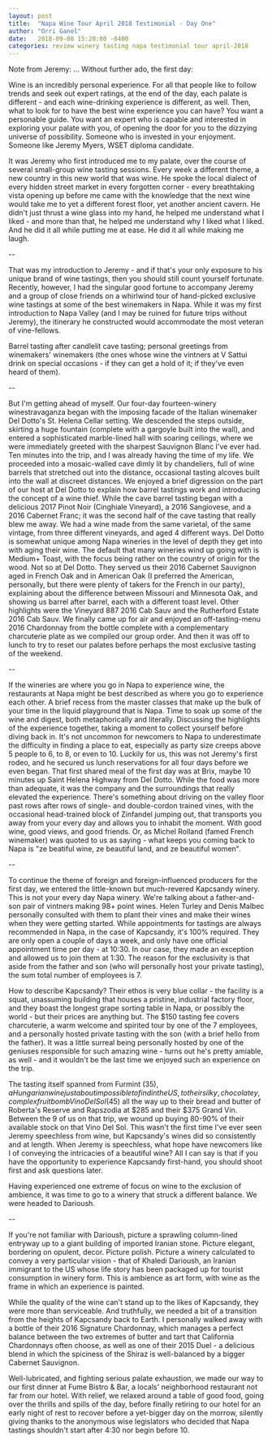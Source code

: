 ```yaml
---
layout: post
title:  "Napa Wine Tour April 2018 Testimonial - Day One"
author: "Orri Ganel"
date:   2018-09-08 15:20:00 -0400
categories: review winery tasting napa testimonial tour april-2018
---
```

Note from Jeremy: <INSERT TEXT HERE>... Without further ado, the first day:

Wine is an incredibly personal experience.  For all that people like to follow trends and seek out expert ratings, at the end of the day, each palate is different - and each wine-drinking experience is different, as well.  Then, what to look for to have the best wine experience you can have?  You want a personable guide.  You want an expert who is capable and interested in exploring your palate with you, of opening the door for you to the dizzying universe of possibility.  Someone who is invested in your enjoyment.  Someone like Jeremy Myers, WSET diploma candidate.

It was Jeremy who first introduced me to my palate, over the course of several small-group wine tasting sessions.  Every week a different theme, a new country in this new world that was wine.  He spoke the local dialect of every hidden street market in every forgotten corner - every breathtaking vista opening up before me came with the knowledge that the next wine would take me to yet a different forest floor, yet another ancient cavern.  He didn't just thrust a wine glass into my hand, he helped me understand what I liked - and more than that, he helped me understand why I liked what I liked.  And he did it all while putting me at ease.  He did it all while making me laugh.

--

That was my introduction to Jeremy - and if that's your only exposure to his unique brand of wine tastings, then you should still count yourself fortunate.  Recently, however, I had the singular good fortune to accompany Jeremy and a group of close friends on a whirlwind tour of hand-picked exclusive wine tastings at some of the best winemakers in Napa.  While it was my first introduction to Napa Valley (and I may be ruined for future trips without Jeremy), the itinerary he constructed would accommodate the most veteran of vine-fellows.

Barrel tasting after candlelit cave tasting; personal greetings from winemakers' winemakers (the ones whose wine the vintners at V Sattui drink on special occasions - if they can get a hold of it; if they've even heard of them).

--

But I'm getting ahead of myself.  Our four-day fourteen-winery winestravaganza began with the imposing facade of the Italian winemaker Del Dotto's St. Helena Cellar setting.  We descended the steps outside, skirting a huge fountain (complete with a gargoyle built into the wall), and entered a sophisticated marble-lined hall with soaring ceilings, where we were immediately greeted with the sharpest Sauvignon Blanc I've ever had.  Ten minutes into the trip, and I was already having the time of my life.  We proceeded into a mosaic-walled cave dimly lit by chandeliers, full of wine barrels that stretched out into the distance, occasional tasting alcoves built into the wall at discreet distances.  We enjoyed a brief digression on the part of our host at Del Dotto to explain how barrel tastings work and introducing the concept of a wine thief.  While the cave barrel tasting began with a delicious 2017 Pinot Noir (Cinghiale Vineyard), a 2016 Sangiovese, and a 2016 Cabernet Franc; it was the second half of the cave tasting that really blew me away.  We had a wine made from the same varietal, of the same vintage, from three different vineyards, and aged 4 different ways.  Del Dotto is somewhat unique among Napa wineries in the level of depth they get into with aging their wine.  The default that many wineries wind up going with is Medium+ Toast, with the focus being rather on the country of origin for the wood.  Not so at Del Dotto.  They served us their 2016 Cabernet Sauvignon aged in French Oak and in American Oak (I preferred the American, personally, but there were plenty of takers for the French in our party), explaining about the difference between Missouri and Minnesota Oak, and showing us barrel after barrel, each with a different toast level.  Other highlights were the Vineyard 887 2016 Cab Sauv and the Rutherford Estate 2016 Cab Sauv.  We finally came up for air and enjoyed an off-tasting-menu 2016 Chardonnay from the bottle complete with a complementary charcuterie plate as we compiled our group order.  And then it was off to lunch to try to reset our palates before perhaps the most exclusive tasting of the weekend.

--

If the wineries are where you go in Napa to experience wine, the restaurants at Napa might be best described as where you go to experience each other.  A brief recess from the master classes that make up the bulk of your time in the liquid playground that is Napa.  Time to soak up some of the wine and digest, both metaphorically and literally.  Discussing the highlights of the experience together, taking a moment to collect yourself before diving back in.  It's not uncommon for newcomers to Napa to underestimate the difficulty in finding a place to eat, especially as party size creeps above 5 people to 6, to 8, or even to 10.  Luckily for us, this was not Jeremy's first rodeo, and he secured us lunch reservations for all four days before we even began.  That first shared meal of the first day was at Brix, maybe 10 minutes up Saint Helena Highway from Del Dotto.  While the food was more than adequate, it was the company and the surroundings that really elevated the experience.  There's something about driving on the valley floor past rows after rows of single- and double-cordon trained vines, with the occasional head-trained block of Zinfandel jumping out, that transports you away from your every day and allows you to inhabit the moment.  With good wine, good views, and good friends.  Or, as Michel Rolland (famed French winemaker) was quoted to us as saying - what keeps you coming back to Napa is "ze beatiful wine, ze beautiful land, and ze beautiful women".

--

To continue the theme of foreign and foreign-influenced producers for the first day, we entered the little-known but much-revered Kapcsandy winery.  This is not your every day Napa winery.  We're talking about a father-and-son pair of vintners making 98+ point wines.  Helen Turley and Denis Malbec personally consulted with them to plant their vines and make their wines when they were getting started.  While appointments for tastings are always recommended in Napa, in the case of Kapcsandy, it's 100% required.  They are only open a couple of days a week, and only have one official appointment time per day - at 10:30.  In our case, they made an exception and allowed us to join them at 1:30.  The reason for the exclusivity is that aside from the father and son (who will personally host your private tasting), the sum total number of employees is 7.

How to describe Kapcsandy?  Their ethos is very blue collar - the facility is a squat, unassuming building that houses a pristine, industrial factory floor, and they boast the longest grape sorting table in Napa, or possibly the world - but their prices are anything but.  The $150 tasting fee covers charcuterie, a warm welcome and spirited tour by one of the 7 employees, and a personally hosted private tasting with the son (with a brief hello from the father).  It was a little surreal being personally hosted by one of the geniuses responsible for such amazing wine - turns out he's pretty amiable, as well - and it wouldn't be the last time we enjoyed such an experience on the trip.

The tasting itself spanned from Furmint ($35), a Hungarian wine just about impossible to find in the US, to their silky, chocolatey, complex fruit bomb Vino Del Sol ($45) all the way up to their bread and butter of Roberta's Reserve and Rapszodia at $285 and their $375 Grand Vin.  Between the 9 of us on that trip, we wound up buying 80-90% of their available stock on that Vino Del Sol.  This wasn't the first time I've ever seen Jeremy speechless from wine, but Kapcsandy's wines did so consistently and at length.  When Jeremy is speechless, what hope have newcomers like I of conveying the intricacies of a beautiful wine?  All I can say is that if you have the opportunity to experience Kapcsandy first-hand, you should shoot first and ask questions later.

Having experienced one extreme of focus on wine to the exclusion of ambience, it was time to go to a winery that struck a different balance.  We were headed to Darioush.

--

If you're not familiar with Darioush, picture a sprawling column-lined entryway up to a giant building of imported Iranian stone.  Picture elegant, bordering on opulent, decor.  Picture polish.  Picture a winery calculated to convey a very particular vision - that of Khaledi Darioush, an Iranian immigrant to the US whose life story has been packaged up for tourist consumption in winery form.  This is ambience as art form, with wine as the frame in which an experience is painted.

While the quality of the wine can't stand up to the likes of Kapcsandy, they were more than serviceable.  And truthfully, we needed a bit of a transition from the heights of Kapcsandy back to Earth.  I personally walked away with a bottle of their 2016 Signature Chardonnay, which manages a perfect balance between the two extremes of butter and tart that California Chardonnays often choose, as well as one of their 2015 Duel - a delicious blend in which the spiciness of the Shiraz is well-balanced by a bigger Cabernet Sauvignon.

Well-lubricated, and fighting serious palate exhaustion, we made our way to our first dinner at Fume Bistro & Bar, a locals' neighborhood restaurant not far from our hotel.  With relief, we relaxed around a table of good food, going over the thrills and spills of the day, before finally retiring to our hotel for an early night of rest to recover before a yet-bigger day on the morrow, silently giving thanks to the anonymous wise legislators who decided that Napa tastings shouldn't start after 4:30 nor begin before 10.
